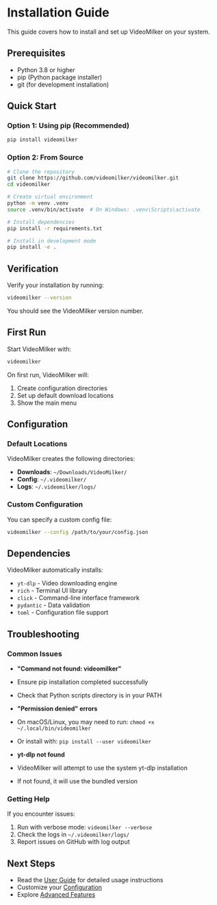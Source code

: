 # Installation Guide

This guide covers how to install and set up VideoMilker on your system.

## Prerequisites

- Python 3.8 or higher
- pip (Python package installer)
- git (for development installation)

## Quick Start

### Option 1: Using pip (Recommended)

```bash
pip install videomilker
```

### Option 2: From Source

```bash
# Clone the repository
git clone https://github.com/videomilker/videomilker.git
cd videomilker

# Create virtual environment
python -m venv .venv
source .venv/bin/activate  # On Windows: .venv\Scripts\activate

# Install dependencies
pip install -r requirements.txt

# Install in development mode
pip install -e .
```

## Verification

Verify your installation by running:

```bash
videomilker --version
```

You should see the VideoMilker version number.

## First Run

Start VideoMilker with:

```bash
videomilker
```

On first run, VideoMilker will:

1. Create configuration directories
2. Set up default download locations
3. Show the main menu

## Configuration

### Default Locations

VideoMilker creates the following directories:

- **Downloads**: `~/Downloads/VideoMilker/`
- **Config**: `~/.videomilker/`
- **Logs**: `~/.videomilker/logs/`

### Custom Configuration

You can specify a custom config file:

```bash
videomilker --config /path/to/your/config.json
```

## Dependencies

VideoMilker automatically installs:

- `yt-dlp` - Video downloading engine
- `rich` - Terminal UI library
- `click` - Command-line interface framework
- `pydantic` - Data validation
- `toml` - Configuration file support

## Troubleshooting

### Common Issues

- **"Command not found: videomilker"**

- Ensure pip installation completed successfully
- Check that Python scripts directory is in your PATH

- **"Permission denied" errors**

- On macOS/Linux, you may need to run: `chmod +x ~/.local/bin/videomilker`
- Or install with: `pip install --user videomilker`

- **yt-dlp not found**

- VideoMilker will attempt to use the system yt-dlp installation
- If not found, it will use the bundled version

### Getting Help

If you encounter issues:

1. Run with verbose mode: `videomilker --verbose`
2. Check the logs in `~/.videomilker/logs/`
3. Report issues on GitHub with log output

## Next Steps

- Read the [User Guide](user_guide.md) for detailed usage instructions
- Customize your [Configuration](user_guide.md#configuration)
- Explore [Advanced Features](user_guide.md#advanced-features)
